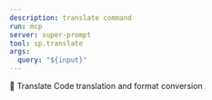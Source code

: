 ```yaml
---
description: translate command
run: mcp
server: super-prompt
tool: sp.translate
args:
  query: "${input}"
---
```


🔀 Translate
Code translation and format conversion
